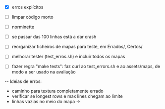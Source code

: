 


- [x] erros explícitos
- [ ] limpar código morto
- [ ] norminette
- [ ] se passar das 100 linhas está a dar crash

- [ ] reorganizar ficheiros de mapas para teste, em Errados/, Certos/
- [ ] melhorar tester (test_erros.sh) e incluir todos os mapas
- [ ] fazer regra "make tests": faz curl ao test_errors.sh e ao assets/maps,
de modo a ser usado na avaliação


--
Ideias de erros:
- caminho para textura completamente errado
- verificar se longest rows e max lines chegam ao limite
- linhas vazias no meio do mapa ->

